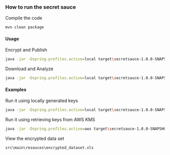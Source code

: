 ### How to run the secret sauce

Compile the code
```bash
mvn clean package
```

#### Usage

Encrypt and Publish
```bash
java -jar -Dspring.profiles.active=local target\secretsauce-1.0.0-SNAPSHOT.jar publish travel_data.csv
```

Download and Analyze
```bash
java -jar -Dspring.profiles.active=local target\secretsauce-1.0.0-SNAPSHOT.jar analyze
```

#### Examples
Run it using locally generated keys

```bash
java -jar -Dspring.profiles.active=local target\secretsauce-1.0.0-SNAPSHOT.jar
```

Run it using retrieving keys from AWS KMS

```bash
java -jar -Dspring.profiles.active=aws target\secretsauce-1.0.0-SNAPSHOT.jar
```



View the encrypted data set 

```bash
src\main\resouces\encrypted_dataset.xls
```